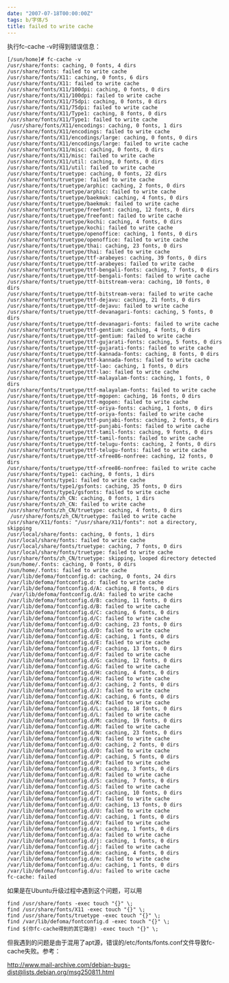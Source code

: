 ```yaml
---
date: "2007-07-18T00:00:00Z"
tags: b/字体/5
title: failed to write cache
---
```


执行fc-cache -v时得到错误信息：

    [/sun/home]# fc-cache -v
    /usr/share/fonts: caching, 0 fonts, 4 dirs 
    /usr/share/fonts: failed to write cache
    /usr/share/fonts/X11: caching, 0 fonts, 6 dirs
    /usr/share/fonts/X11: failed to write cache
    /usr/share/fonts/X11/100dpi: caching, 0 fonts, 0 dirs
    /usr/share/fonts/X11/100dpi: failed to write cache 
    /usr/share/fonts/X11/75dpi: caching, 0 fonts, 0 dirs
    /usr/share/fonts/X11/75dpi: failed to write cache
    /usr/share/fonts/X11/Type1: caching, 8 fonts, 0 dirs
    /usr/share/fonts/X11/Type1: failed to write cache
     /usr/share/fonts/X11/encodings: caching, 0 fonts, 1 dirs
    /usr/share/fonts/X11/encodings: failed to write cache
    /usr/share/fonts/X11/encodings/large: caching, 0 fonts, 0 dirs
    /usr/share/fonts/X11/encodings/large: failed to write cache 
    /usr/share/fonts/X11/misc: caching, 0 fonts, 0 dirs
    /usr/share/fonts/X11/misc: failed to write cache
    /usr/share/fonts/X11/util: caching, 0 fonts, 0 dirs
    /usr/share/fonts/X11/util: failed to write cache
    /usr/share/fonts/truetype: caching, 0 fonts, 22 dirs 
    /usr/share/fonts/truetype: failed to write cache
    /usr/share/fonts/truetype/arphic: caching, 2 fonts, 0 dirs
    /usr/share/fonts/truetype/arphic: failed to write cache
    /usr/share/fonts/truetype/baekmuk: caching, 4 fonts, 0 dirs 
    /usr/share/fonts/truetype/baekmuk: failed to write cache
    /usr/share/fonts/truetype/freefont: caching, 12 fonts, 0 dirs
    /usr/share/fonts/truetype/freefont: failed to write cache
    /usr/share/fonts/truetype/kochi: caching, 4 fonts, 0 dirs 
    /usr/share/fonts/truetype/kochi: failed to write cache
    /usr/share/fonts/truetype/openoffice: caching, 1 fonts, 0 dirs
    /usr/share/fonts/truetype/openoffice: failed to write cache
    /usr/share/fonts/truetype/thai: caching, 23 fonts, 0 dirs 
    /usr/share/fonts/truetype/thai: failed to write cache
    /usr/share/fonts/truetype/ttf-arabeyes: caching, 39 fonts, 0 dirs
    /usr/share/fonts/truetype/ttf-arabeyes: failed to write cache
    /usr/share/fonts/truetype/ttf-bengali-fonts: caching, 7 fonts, 0 dirs 
    /usr/share/fonts/truetype/ttf-bengali-fonts: failed to write cache
    /usr/share/fonts/truetype/ttf-bitstream-vera: caching, 10 fonts, 0 dirs
    /usr/share/fonts/truetype/ttf-bitstream-vera: failed to write cache
    /usr/share/fonts/truetype/ttf-dejavu: caching, 21 fonts, 0 dirs 
    /usr/share/fonts/truetype/ttf-dejavu: failed to write cache
    /usr/share/fonts/truetype/ttf-devanagari-fonts: caching, 5 fonts, 0 dirs
    /usr/share/fonts/truetype/ttf-devanagari-fonts: failed to write cache
    /usr/share/fonts/truetype/ttf-gentium: caching, 4 fonts, 0 dirs 
    /usr/share/fonts/truetype/ttf-gentium: failed to write cache
    /usr/share/fonts/truetype/ttf-gujarati-fonts: caching, 5 fonts, 0 dirs
    /usr/share/fonts/truetype/ttf-gujarati-fonts: failed to write cache
    /usr/share/fonts/truetype/ttf-kannada-fonts: caching, 8 fonts, 0 dirs 
    /usr/share/fonts/truetype/ttf-kannada-fonts: failed to write cache
    /usr/share/fonts/truetype/ttf-lao: caching, 1 fonts, 0 dirs
    /usr/share/fonts/truetype/ttf-lao: failed to write cache
    /usr/share/fonts/truetype/ttf-malayalam-fonts: caching, 1 fonts, 0 dirs 
    /usr/share/fonts/truetype/ttf-malayalam-fonts: failed to write cache
    /usr/share/fonts/truetype/ttf-mgopen: caching, 16 fonts, 0 dirs
    /usr/share/fonts/truetype/ttf-mgopen: failed to write cache
    /usr/share/fonts/truetype/ttf-oriya-fonts: caching, 1 fonts, 0 dirs 
    /usr/share/fonts/truetype/ttf-oriya-fonts: failed to write cache
    /usr/share/fonts/truetype/ttf-punjabi-fonts: caching, 2 fonts, 0 dirs
    /usr/share/fonts/truetype/ttf-punjabi-fonts: failed to write cache
    /usr/share/fonts/truetype/ttf-tamil-fonts: caching, 9 fonts, 0 dirs 
    /usr/share/fonts/truetype/ttf-tamil-fonts: failed to write cache
    /usr/share/fonts/truetype/ttf-telugu-fonts: caching, 2 fonts, 0 dirs
    /usr/share/fonts/truetype/ttf-telugu-fonts: failed to write cache
    /usr/share/fonts/truetype/ttf-xfree86-nonfree: caching, 12 fonts, 0 dirs 
    /usr/share/fonts/truetype/ttf-xfree86-nonfree: failed to write cache
    /usr/share/fonts/type1: caching, 0 fonts, 1 dirs
    /usr/share/fonts/type1: failed to write cache
    /usr/share/fonts/type1/gsfonts: caching, 35 fonts, 0 dirs 
    /usr/share/fonts/type1/gsfonts: failed to write cache
    /usr/share/fonts/zh_CN: caching, 0 fonts, 1 dirs
    /usr/share/fonts/zh_CN: failed to write cache
    /usr/share/fonts/zh_CN/truetype: caching, 4 fonts, 0 dirs
     /usr/share/fonts/zh_CN/truetype: failed to write cache
    /usr/share/X11/fonts: "/usr/share/X11/fonts": not a directory, skipping
    /usr/local/share/fonts: caching, 0 fonts, 1 dirs
    /usr/local/share/fonts: failed to write cache 
    /usr/local/share/fonts/truetype: caching, 7 fonts, 0 dirs
    /usr/local/share/fonts/truetype: failed to write cache
    /usr/share/fonts/zh_CN/truetype: skipping, looped directory detected
    /sun/home/.fonts: caching, 0 fonts, 0 dirs 
    /sun/home/.fonts: failed to write cache
    /var/lib/defoma/fontconfig.d: caching, 0 fonts, 24 dirs
    /var/lib/defoma/fontconfig.d: failed to write cache
    /var/lib/defoma/fontconfig.d/A: caching, 8 fonts, 0 dirs
     /var/lib/defoma/fontconfig.d/A: failed to write cache
    /var/lib/defoma/fontconfig.d/B: caching, 11 fonts, 0 dirs
    /var/lib/defoma/fontconfig.d/B: failed to write cache
    /var/lib/defoma/fontconfig.d/C: caching, 6 fonts, 0 dirs 
    /var/lib/defoma/fontconfig.d/C: failed to write cache
    /var/lib/defoma/fontconfig.d/D: caching, 23 fonts, 0 dirs
    /var/lib/defoma/fontconfig.d/D: failed to write cache
    /var/lib/defoma/fontconfig.d/E: caching, 1 fonts, 0 dirs 
    /var/lib/defoma/fontconfig.d/E: failed to write cache
    /var/lib/defoma/fontconfig.d/F: caching, 13 fonts, 0 dirs
    /var/lib/defoma/fontconfig.d/F: failed to write cache
    /var/lib/defoma/fontconfig.d/G: caching, 12 fonts, 0 dirs 
    /var/lib/defoma/fontconfig.d/G: failed to write cache
    /var/lib/defoma/fontconfig.d/H: caching, 4 fonts, 0 dirs
    /var/lib/defoma/fontconfig.d/H: failed to write cache
    /var/lib/defoma/fontconfig.d/J: caching, 2 fonts, 0 dirs 
    /var/lib/defoma/fontconfig.d/J: failed to write cache
    /var/lib/defoma/fontconfig.d/K: caching, 6 fonts, 0 dirs
    /var/lib/defoma/fontconfig.d/K: failed to write cache
    /var/lib/defoma/fontconfig.d/L: caching, 18 fonts, 0 dirs 
    /var/lib/defoma/fontconfig.d/L: failed to write cache
    /var/lib/defoma/fontconfig.d/M: caching, 19 fonts, 0 dirs
    /var/lib/defoma/fontconfig.d/M: failed to write cache
    /var/lib/defoma/fontconfig.d/N: caching, 23 fonts, 0 dirs 
    /var/lib/defoma/fontconfig.d/N: failed to write cache
    /var/lib/defoma/fontconfig.d/O: caching, 2 fonts, 0 dirs
    /var/lib/defoma/fontconfig.d/O: failed to write cache
    /var/lib/defoma/fontconfig.d/P: caching, 5 fonts, 0 dirs 
    /var/lib/defoma/fontconfig.d/P: failed to write cache
    /var/lib/defoma/fontconfig.d/R: caching, 3 fonts, 0 dirs
    /var/lib/defoma/fontconfig.d/R: failed to write cache
    /var/lib/defoma/fontconfig.d/S: caching, 7 fonts, 0 dirs 
    /var/lib/defoma/fontconfig.d/S: failed to write cache
    /var/lib/defoma/fontconfig.d/T: caching, 10 fonts, 0 dirs
    /var/lib/defoma/fontconfig.d/T: failed to write cache
    /var/lib/defoma/fontconfig.d/U: caching, 13 fonts, 0 dirs 
    /var/lib/defoma/fontconfig.d/U: failed to write cache
    /var/lib/defoma/fontconfig.d/V: caching, 1 fonts, 0 dirs
    /var/lib/defoma/fontconfig.d/V: failed to write cache
    /var/lib/defoma/fontconfig.d/a: caching, 1 fonts, 0 dirs 
    /var/lib/defoma/fontconfig.d/a: failed to write cache
    /var/lib/defoma/fontconfig.d/j: caching, 1 fonts, 0 dirs
    /var/lib/defoma/fontconfig.d/j: failed to write cache
    /var/lib/defoma/fontconfig.d/m: caching, 4 fonts, 0 dirs 
    /var/lib/defoma/fontconfig.d/m: failed to write cache
    /var/lib/defoma/fontconfig.d/u: caching, 1 fonts, 0 dirs
    /var/lib/defoma/fontconfig.d/u: failed to write cache
    fc-cache: failed

如果是在Ubuntu升级过程中遇到这个问题，可以用 

    find /usr/share/fonts -exec touch "{}" \;
    find /usr/share/fonts/X11 -exec touch "{}" \;
    find /usr/share/fonts/truetype -exec touch "{}" \;
    find /var/lib/defoma/fontconfig.d -exec touch "{}" \; 
    find $(你fc-cache得到的其它路径) -exec touch "{}" \;

但我遇到的问题是由于混用了apt源，错误的/etc/fonts/fonts.conf文件导致fc-cache失败。参考：

<http://www.mail-archive.com/debian-bugs-dist@lists.debian.org/msg250811.html>
